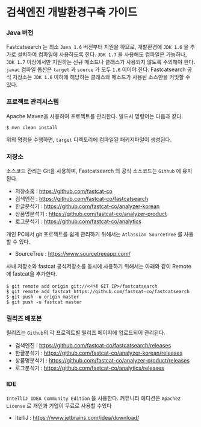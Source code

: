 # 검색엔진 개발환경구축 가이드

 
### Java 버전

Fastcatsearch 는 최소 `Java 1.6` 버전부터 지원을 하므로, 개발환경에 `JDK 1.6` 을 추가로 설치하여 컴파일에 사용하도록 한다.
`JDK 1.7` 을 사용해도 컴파일은 가능하나, `JDK 1.7` 이상에서만 지원하는 신규 메소드나 클래스가 사용되지 않도록 주의해야 한다.
`javac` 컴파일 옵션은 `target` 과 `source` 가 모두 `1.6` 이어야 한다.
Fastcatsearch 공식 저장소는 `JDK 1.6` 이하에 해당하는 클래스와 메소드가 사용된 소스만을 커밋할 수 있다.

### 프로젝트 관리시스템

Apache Maven을 사용하여 프로젝트를 관리한다.
빌드시 명령어는 다음과 같다.
```
$ mvn clean install
```
위의 명령을 수행하면, `target` 디렉토리에 컴파일된 패키지파일이 생성된다.


### 저장소

소스코드 관리는 Git을 사용하며, Fastcatsearch 의 공식 소스코드는 `Github` 에 유지된다.

- 저장소홈 : https://github.com/fastcat-co
- 검색엔진 : https://github.com/fastcat-co/fastcatsearch
- 한글분석기 : https://github.com/fastcat-co/analyzer-korean
- 상품명분석기 : https://github.com/fastcat-co/analyzer-product
- 로그분석기 : https://github.com/fastcat-co/analytics

개인 PC에서 git 프로젝트를 쉽게 관리하기 위해서는 `Atlassian SourceTree` 를 사용할 수 있다.
- SourceTree : https://www.sourcetreeapp.com/

사내 저장소와 fastcat 공식저장소를 동시에 사용하기 위해서는 아래와 같이 Remote에 fastcat을 추가한다.

```
$ git remote add origin git://<사내 GIT IP>/fastcatsearch
$ git remote add fastcat https://github.com/fastcat-co/fastcatsearch
$ git push -u origin master
$ git push -u fastcat master
```

### 릴리즈 배포본

릴리즈는 `Github`의 각 프로젝트별 릴리즈 페이지에 업로드되어 관리된다.

- 검색엔진 : https://github.com/fastcat-co/fastcatsearch/releases
- 한글분석기 : https://github.com/fastcat-co/analyzer-korean/releases
- 상품명분석기 : https://github.com/fastcat-co/analyzer-product/releases
- 로그분석기 : https://github.com/fastcat-co/analytics/releases

### IDE

`IntelliJ IDEA Community Edition` 을 사용한다.
커뮤니티 에디션은 `Apache2 License` 로 개인과 기업이 무료로 사용할 수있다
- ItelliJ : https://www.jetbrains.com/idea/download/




